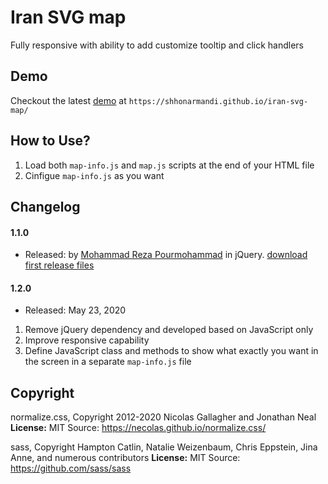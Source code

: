 # Iran SVG map
Fully responsive with ability to add customize tooltip and click handlers

## Demo
Checkout the latest [demo](https://shhonarmandi.github.io/iran-svg-map/) at `https://shhonarmandi.github.io/iran-svg-map/`

## How to Use?
1. Load both `map-info.js` and `map.js` scripts at the end of your HTML file
2. Cinfigue `map-info.js` as you want

## Changelog

#### 1.1.0
* Released: by [Mohammad Reza Pourmohammad](mailto:mohammadrpm@gmail.com) in jQuery. [download first release files](https://tabnakweb.com/wp-content/uploads/2015/09/iranmap-v.1.1.0.zip)

#### 1.2.0
* Released: May 23, 2020

1. Remove jQuery dependency and developed based on JavaScript only
2. Improve responsive capability
3. Define JavaScript class and methods to show what exactly you want in the screen in a separate `map-info.js` file

## Copyright

normalize.css, Copyright 2012-2020 Nicolas Gallagher and Jonathan Neal
**License:** MIT
Source: https://necolas.github.io/normalize.css/

sass, Copyright Hampton Catlin, Natalie Weizenbaum, Chris Eppstein, Jina Anne, and numerous contributors
**License:** MIT
Source: https://github.com/sass/sass